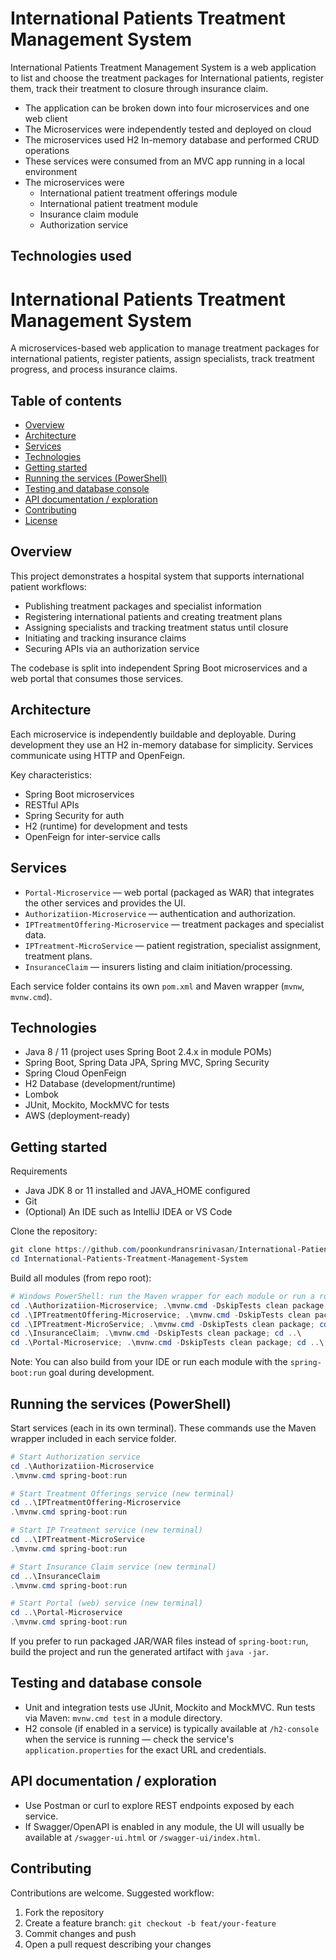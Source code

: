 # International Patients Treatment Management System

International Patients Treatment Management System is a web application to list and choose the treatment packages for International patients, register them, track their treatment to closure through insurance claim.


* The application can be broken down into four microservices and one web client
* The Microservices were independently tested and deployed on cloud
* The microservices used H2 In-memory database and performed CRUD operations
* These services were consumed from an MVC app running in a local environment
* The microservices were 
    * International patient treatment offerings module
    * International patient treatment module
    * Insurance claim module
    * Authorization service

## Technologies used

 # International Patients Treatment Management System

 A microservices-based web application to manage treatment packages for international patients, register patients, assign specialists, track treatment progress, and process insurance claims.

 ## Table of contents

 - [Overview](#overview)
 - [Architecture](#architecture)
 - [Services](#services)
 - [Technologies](#technologies)
 - [Getting started](#getting-started)
 - [Running the services (PowerShell)](#running-the-services-powershell)
 - [Testing and database console](#testing-and-database-console)
 - [API documentation / exploration](#api-documentation--exploration)
 - [Contributing](#contributing)
 - [License](#license)

 ## Overview

 This project demonstrates a hospital system that supports international patient workflows:

 - Publishing treatment packages and specialist information
 - Registering international patients and creating treatment plans
 - Assigning specialists and tracking treatment status until closure
 - Initiating and tracking insurance claims
 - Securing APIs via an authorization service

 The codebase is split into independent Spring Boot microservices and a web portal that consumes those services.

 ## Architecture

 Each microservice is independently buildable and deployable. During development they use an H2 in-memory database for simplicity. Services communicate using HTTP and OpenFeign.

 Key characteristics:

 - Spring Boot microservices
 - RESTful APIs
 - Spring Security for auth
 - H2 (runtime) for development and tests
 - OpenFeign for inter-service calls

 ## Services

 - `Portal-Microservice` — web portal (packaged as WAR) that integrates the other services and provides the UI.
 - `Authorizatiion-Microservice` — authentication and authorization.
 - `IPTreatmentOffering-Microservice` — treatment packages and specialist data.
 - `IPTreatment-MicroService` — patient registration, specialist assignment, treatment plans.
 - `InsuranceClaim` — insurers listing and claim initiation/processing.

 Each service folder contains its own `pom.xml` and Maven wrapper (`mvnw`, `mvnw.cmd`).

 ## Technologies

 - Java 8 / 11 (project uses Spring Boot 2.4.x in module POMs)
 - Spring Boot, Spring Data JPA, Spring MVC, Spring Security
 - Spring Cloud OpenFeign
 - H2 Database (development/runtime)
 - Lombok
 - JUnit, Mockito, MockMVC for tests
 - AWS (deployment-ready)

 ## Getting started

 Requirements

 - Java JDK 8 or 11 installed and JAVA_HOME configured
 - Git
 - (Optional) An IDE such as IntelliJ IDEA or VS Code

 Clone the repository:

 ```powershell
 git clone https://github.com/poonkundransrinivasan/International-Patients-Treatment-Management-System.git
 cd International-Patients-Treatment-Management-System
 ```

 Build all modules (from repo root):

 ```powershell
 # Windows PowerShell: run the Maven wrapper for each module or run a root-level build if you prefer
 cd .\Authorizatiion-Microservice; .\mvnw.cmd -DskipTests clean package; cd ..\
 cd .\IPTreatmentOffering-Microservice; .\mvnw.cmd -DskipTests clean package; cd ..\
 cd .\IPTreatment-MicroService; .\mvnw.cmd -DskipTests clean package; cd ..\
 cd .\InsuranceClaim; .\mvnw.cmd -DskipTests clean package; cd ..\
 cd .\Portal-Microservice; .\mvnw.cmd -DskipTests clean package; cd ..\
 ```

 Note: You can also build from your IDE or run each module with the `spring-boot:run` goal during development.

 ## Running the services (PowerShell)

 Start services (each in its own terminal). These commands use the Maven wrapper included in each service folder.

 ```powershell
 # Start Authorization service
 cd .\Authorizatiion-Microservice
 .\mvnw.cmd spring-boot:run

 # Start Treatment Offerings service (new terminal)
 cd ..\IPTreatmentOffering-Microservice
 .\mvnw.cmd spring-boot:run

 # Start IP Treatment service (new terminal)
 cd ..\IPTreatment-MicroService
 .\mvnw.cmd spring-boot:run

 # Start Insurance Claim service (new terminal)
 cd ..\InsuranceClaim
 .\mvnw.cmd spring-boot:run

 # Start Portal (web) service (new terminal)
 cd ..\Portal-Microservice
 .\mvnw.cmd spring-boot:run
 ```

 If you prefer to run packaged JAR/WAR files instead of `spring-boot:run`, build the project and run the generated artifact with `java -jar`.

 ## Testing and database console

 - Unit and integration tests use JUnit, Mockito and MockMVC. Run tests via Maven: `mvnw.cmd test` in a module directory.
 - H2 console (if enabled in a service) is typically available at `/h2-console` when the service is running — check the service's `application.properties` for the exact URL and credentials.

 ## API documentation / exploration

 - Use Postman or curl to explore REST endpoints exposed by each service.
 - If Swagger/OpenAPI is enabled in any module, the UI will usually be available at `/swagger-ui.html` or `/swagger-ui/index.html`.

 ## Contributing

 Contributions are welcome. Suggested workflow:

 1. Fork the repository
 2. Create a feature branch: `git checkout -b feat/your-feature`
 3. Commit changes and push
 4. Open a pull request describing your changes
